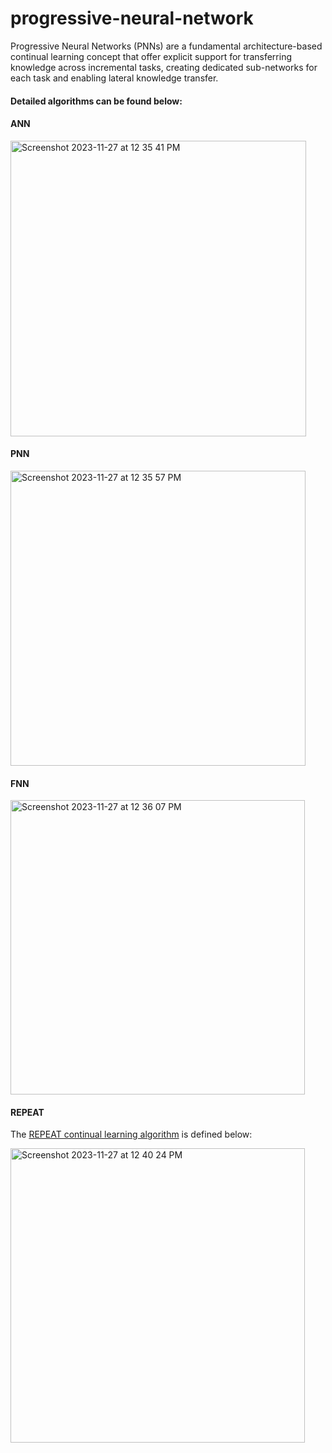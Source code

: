 # progressive-neural-network
Progressive Neural Networks (PNNs) are a fundamental architecture-based continual learning concept that offer explicit support for transferring knowledge across incremental tasks, creating dedicated sub-networks for each task and enabling lateral knowledge transfer. 

#### Detailed algorithms can be found below:

#### ANN

<img width="473" alt="Screenshot 2023-11-27 at 12 35 41 PM" src="https://github.com/CSCI-544-Group-17/Adaptive-Neural-Networks/assets/8531160/94ca52bd-ed0e-41da-b8fd-3f659cfca882">


#### PNN

<img width="472" alt="Screenshot 2023-11-27 at 12 35 57 PM" src="https://github.com/CSCI-544-Group-17/Adaptive-Neural-Networks/assets/8531160/555ae951-a512-47de-a413-ca801592c648">


#### FNN

<img width="471" alt="Screenshot 2023-11-27 at 12 36 07 PM" src="https://github.com/CSCI-544-Group-17/Adaptive-Neural-Networks/assets/8531160/540533a1-7d2c-40c5-a0e5-44c3a354f55a">

#### REPEAT

The [REPEAT continual learning algorithm]([url](https://ieeexplore.ieee.org/document/10172346)https://ieeexplore.ieee.org/document/10172346) is defined below: 

<img width="471" alt="Screenshot 2023-11-27 at 12 40 24 PM" src="https://github.com/CSCI-544-Group-17/Adaptive-Neural-Networks/assets/8531160/1754272a-3ad5-46de-abb2-904239fb9a94">
